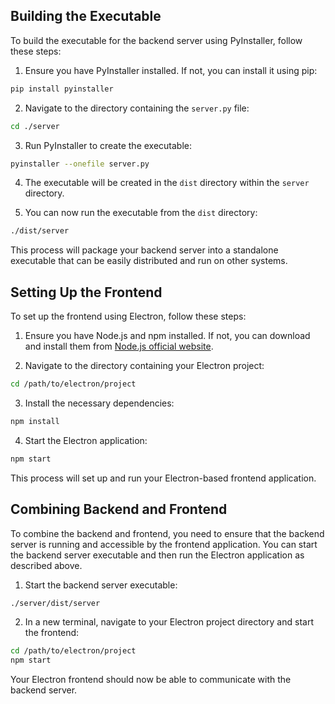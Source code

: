 ## Building the Executable

To build the executable for the backend server using PyInstaller, follow these steps:

1. Ensure you have PyInstaller installed. If not, you can install it using pip:

```sh
pip install pyinstaller
```

2. Navigate to the directory containing the `server.py` file:

```sh
cd ./server
```

3. Run PyInstaller to create the executable:

```sh
pyinstaller --onefile server.py
```

4. The executable will be created in the `dist` directory within the `server` directory.

5. You can now run the executable from the `dist` directory:

```sh
./dist/server
```

This process will package your backend server into a standalone executable that can be easily distributed and run on other systems.

## Setting Up the Frontend

To set up the frontend using Electron, follow these steps:

1. Ensure you have Node.js and npm installed. If not, you can download and install them from [Node.js official website](https://nodejs.org/).

2. Navigate to the directory containing your Electron project:

```sh
cd /path/to/electron/project
```

3. Install the necessary dependencies:

```sh
npm install
```

4. Start the Electron application:

```sh
npm start
```

This process will set up and run your Electron-based frontend application.

## Combining Backend and Frontend

To combine the backend and frontend, you need to ensure that the backend server is running and accessible by the frontend application. You can start the backend server executable and then run the Electron application as described above.

1. Start the backend server executable:

```sh
./server/dist/server
```

2. In a new terminal, navigate to your Electron project directory and start the frontend:

```sh
cd /path/to/electron/project
npm start
```

Your Electron frontend should now be able to communicate with the backend server.
